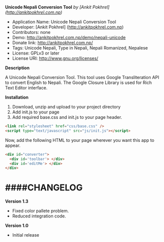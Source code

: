 **Unicode Nepali Conversion Tool**
*by [Ankit Pokhrel] (http://ankitpokhrel.com.np)*

* Application Name: Unicode Nepali Conversion Tool
* Developer: [Ankit Pokhrel] (http://ankitpokhrel.com.np)
* Contributors: none
* Demo: http://ankitpokhrel.com.np/demo/nepali-unicode
* Donate link: http://ankitpokhrel.com.np/
* Tags: Unicode Nepali, Type in Nepali, Nepali Romanized, Nepalese
* License: GPLv3 or later
* License URI: http://www.gnu.org/licenses/
 
**Description**
  
A Unicode Nepali Conversion Tool. This tool uses Google Transliteration API to convert English to Nepali.
The Google Closure Library is used for Rich Text Editor interface.

**Installation**

1. Download, unzip and upload to your project directory
2. Add init.js to your page
3. Add required base.css and init.js to your page header.

```html
<link rel="stylesheet" href="css/base.css" />
<script type="text/javascript" src="js/init.js"></script>
```

Now, add the following HTML to your page wherever you want this app to appear.

```html
<div id="converter">  
  <div id='toolbar'> </div>
  <div id='editMe'> </div>
</div>
```

####CHANGELOG
=========

**Version 1.3**
* Fixed color pallete problem.
* Reduced integration code.

**Version 1.0**
* Initial release
